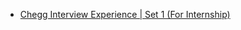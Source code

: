  - [Chegg Interview Experience | Set 1 (For Internship)](https://www.geeksforgeeks.org/chegg-interview-experience-set-1-internship/)